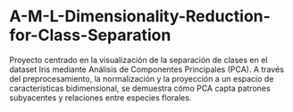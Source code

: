 # A-M-L-Dimensionality-Reduction-for-Class-Separation
Proyecto centrado en la visualización de la separación de clases en el dataset Iris mediante Análisis de Componentes Principales (PCA). A través del preprocesamiento, la normalización y la proyección a un espacio de características bidimensional, se demuestra cómo PCA capta patrones subyacentes y relaciones entre especies florales.
